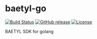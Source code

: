 baetyl-go
========

[![Build Status](https://travis-ci.org/baetyl/baetyl-go.svg?branch=master)](https://travis-ci.org/baetyl/baetyl-go)
[![GitHub release](https://img.shields.io/github/release/baetyl/baetyl-go.svg)](https://github.com/baetyl/baetyl-go/releases)
[![License](https://img.shields.io/github/license/baetyl/baetyl-go.svg)](./LICENSE)

BAETYL SDK for golang
